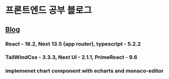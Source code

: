 # 프론트엔드 공부 블로그

## [Blog](https://wonlee1205-blog.vercel.app/)

### React - 18.2, Next 13.5 (app router), typescript - 5.2.2

### TailWindCss - 3.3.3, Next UI - 2.1.1, PrimeReact - 9.6

### implemenet chart component with echarts and monaco-editor
